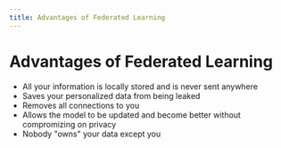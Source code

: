 ```yaml
---
title: Advantages of Federated Learning
---
```


# Advantages of Federated Learning
- All your information is locally stored and is never sent anywhere
- Saves your personalized data from being leaked
- Removes all connections to you
- Allows the model to be updated and become better without compromizing on privacy
- Nobody "owns" your data except you






















